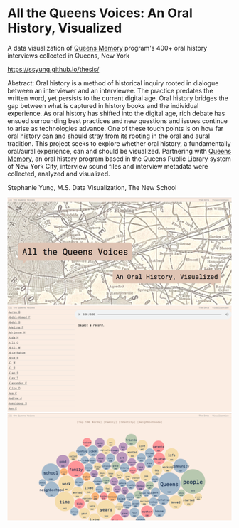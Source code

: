 # All the Queens Voices: An Oral History, Visualized

A data visualization of [Queens Memory](http://queensmemory.org) program's 400+ oral history interviews collected in Queens, New York

https://ssyung.github.io/thesis/

Abstract: Oral history is a method of historical inquiry rooted in dialogue between an interviewer and an interviewee. The practice predates the written word, yet persists to the current digital age. Oral history bridges the gap between what is captured in history books and the individual experience. As oral history has shifted into the digital age, rich debate has ensued surrounding best practices and new questions and issues continue to arise as technologies advance. One of these touch points is on how far oral history can and should stray from its rooting in the oral and aural tradition. This project seeks to explore whether oral history, a fundamentally oral/aural experience, can and should be visualized. Partnering with [Queens Memory](http://queensmemory.org), an oral history program based in the Queens Public Library system of New York City, interview sound files and interview metadata were collected, analyzed and visualized.

Stephanie Yung, M.S. Data Visualization, The New School

![preview1](https://github.com/ssyung/thesis/blob/master/1.png)
![preview2](https://github.com/ssyung/thesis/blob/master/2.png)
![preview3](https://github.com/ssyung/thesis/blob/master/3.png)
